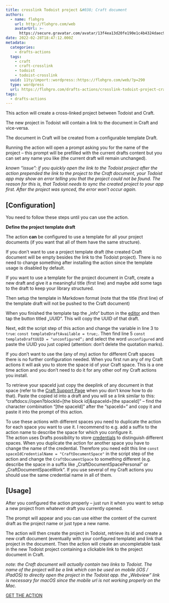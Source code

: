 ```yaml
---
title: crosslink Todoist project &#038; Craft document
authors:
  - name: flohgro
    url: http://flohgro.com/web
    avatarUrl: >-
      https://secure.gravatar.com/avatar/13f4ea13d20fe190e1c4b4324daec918?s=96&d=mm&r=g
date: 2022-02-28T18:47:12.000Z
metadata:
  categories:
    - drafts-actions
  tags:
    - craft
    - craft-crosslink
    - todoist
    - todoist-crosslink
  uuid: 11ty/import::wordpress::https://flohgro.com/web/?p=290
  type: wordpress
  url: https://flohgro.com/drafts-actions/crosslink-todoist-project-craft-document/
tags:
  - drafts-actions
---
```

This action will create a cross-linked project between Todoist and Craft.

The new project in Todoist will contain a link to the document in Craft and vice-versa.

The document in Craft will be created from a configurable template Draft.

Running the action will open a prompt asking you for the name of the project – this prompt will be prefilled with the current drafts content but you can set any name you like (the current draft will remain unchanged).

_known “issue”: if you quickly open the link to the Todoist project after the action prepended the link to the project to the Craft document, your Todoist app may show an error telling you that the project could not be found. The reason for this is, that Todoist needs to sync the created project to your app first. After the project was synced, the error won’t occur again._

## \[Configuration\]

You need to follow these steps until you can use the action.

**Define the project template draft**

The action **can** be configured to use a template for all your project documents (if you want that all of them have the same structure).

If you don’t want to use a project template draft (the created Craft document will be empty besides the link to the Todoist project). There is no need to change something after installing the action since the template usage is disabled by default.

If you want to use a template for the project document in Craft, create a new draft and give it a meaningful title (first line) and maybe add some tags to the draft to keep your library structured.

Then setup the template in Markdown format (note that the title (first line) of the template draft will not be pushed to the Craft document)

When you finished the template tap the „info“ button in the [editor](https://docs.getdrafts.com/editor/) and then tap the button titled „UUID“. This will copy the UUID of that draft.

Next, edit the script step of this action and change the variable in line 3 to `true`: `const templateDraftAvailable = true;`. Then find line 5 `const templateDraftUUID = "unconfigured“;` and select the word `unconfigured` and paste the UUID you just copied (attention: don’t delete the quotation marks).

If you don’t want to use the (any of my) action for different Craft spaces there is no further configuration needed. When you first run any of my Craft actions it will ask you to store the space id of your Craft space. This is a one time action and you don’t need to do it for any other oof my Craft actions you install.

To retrieve your spaceId just copy the deeplink of any document in that space (refer to the [Craft Support Page](https://support.craft.do/hc/en-us/articles/360020043878-How-to-link-into-a-specific-place-in-Craft-with-a-Deeplink) when you don’t know how to do that). Paste the copied id into a draft and you will se a link similar to this: “craftdocs://open?blockId=\[the block id\]&spaceId=\[the spaceId\]” – find the character combination “\[the spaceId\]” after the “spaceId=” and copy it and paste it into the prompt of this action.

To use these actions with different spaces you need to duplicate the action for each space you want to use it. I recommend to e.g. add a suffix to the action name to describe the space for which you configure it.  
The action uses Drafts possibility to store [credentials](https://docs.getdrafts.com/docs/settings/credentials) to distinguish different spaces. When you duplicate the action for another space you have to change the name of the credential. Therefore you need edit this line `const spaceIdCredentialName = "CraftDocumentSpace"` in the script step of the action and change the `CraftDocumentSpace` to something different (e.g. describe the space in a suffix like „CraftDocumentSpacePersonal” or „CraftDocumentSpaceWork“. If you use several of my Craft actions you should use the same credential name in all of them.

## \[Usage\]

After you configured the action properly – just run it when you want to setup a new project from whatever draft you currently opened.

The prompt will appear and you can use either the content of the current draft as the project name or just type a new name.

The action will then create the project in Todoist, retrieve its id and create a new craft document (eventually with your configured template) and link that project in the document. Then the action will create an uncompletable task in the new Todoist project containing a clickable link to the project document in Craft.

_note: the Craft document will actually contain two links to Todoist. The name of the project will be a link which can be used on mobile (iOS / iPadOS) to directly open the project in the Todoist app. the „Webview“ link is necessary for macOS since the mobile url is not working properly on the Mac._

[GET THE ACTION](https://directory.getdrafts.com/a/1sk)